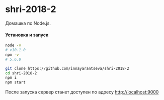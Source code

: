 # shri-2018-2
Домашка по Node.js.

#### Установка и запуск

```bash
node -v
# v10.1.0
npm -v
# 5.6.0

git clone https://github.com/innayarantseva/shri-2018-2
cd shri-2018-2
npm i
npm start
```

После запуска сервер станет доступен по адресу [http://localhost:9000](http://localhost:9000)
